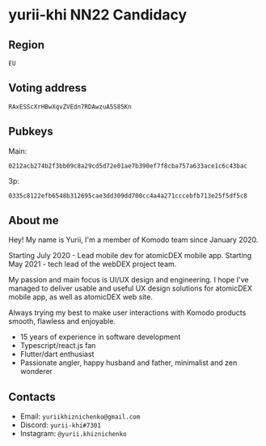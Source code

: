 # yurii-khi NN22 Candidacy


## Region
```
EU
```

## Voting address
```
RAxESScXrHBwXqvZVEdn7RDAwzuA5S85Kn
```

## Pubkeys

Main:
```
0212acb274b2f3bb09c8a29cd5d72e01ae7b390ef7f8cba757a633ace1c6c43bac
```
3p:
```
0335c8122efb6548b312695cae3dd309dd700cc4a4a271cccebfb713e25f5df5c8
```

## About me

Hey! My name is Yurii, I'm a member of Komodo team since January 2020.

Starting July 2020 - Lead mobile dev for atomicDEX mobile app.
Starting May 2021 - tech lead of the webDEX project team.

My passion and main focus is UI/UX design and engineering.
I hope I've managed to deliver usable and useful UX design solutions for atomicDEX mobile app, as well as atomicDEX web site.

Always trying my best to make user interactions with Komodo products smooth, flawless and enjoyable.

 - 15 years of experience in software development
 - Typescript/react.js fan
 - Flutter/dart enthusiast
 - Passionate angler, happy husband and father, minimalist and zen wonderer


## Contacts

 - Email: `yuriikhiznichenko@gmail.com`
 - Discord: `yurii-khi#7301`
 - Instagram: `@yurii.khiznichenko`